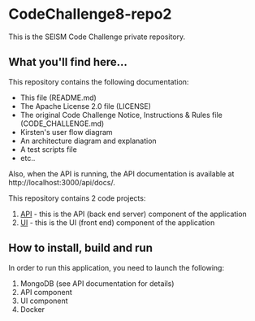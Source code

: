 # CodeChallenge8-repo2
This is the SEISM Code Challenge private repository.

## What you'll find here...

This repository contains the following documentation:
* This file (README.md) 
* The Apache License 2.0 file (LICENSE)
* The original Code Challenge Notice, Instructions & Rules file (CODE_CHALLENGE.md)
* Kirsten's user flow diagram
* An architecture diagram and explanation
* A test scripts file
* etc..

Also, when the API is running, the API documentation is available at http://localhost:3000/api/docs/.

This repository contains 2 code projects:
1. [API](API) - this is the API (back end server) component of the application
2. [UI](UI) - this is the UI (front end) component of the application

## How to install, build and run

In order to run this application, you need to launch the following:
1. MongoDB (see API documentation for details)
2. API component
3. UI component
4. Docker
